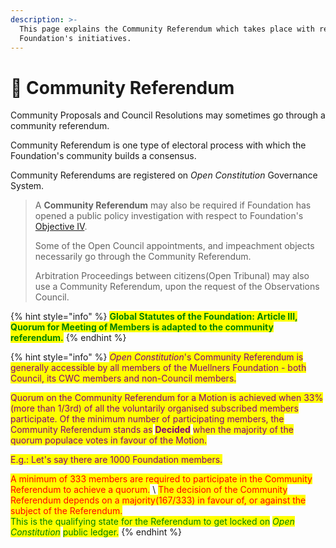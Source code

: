 ```yaml
---
description: >-
  This page explains the Community Referendum which takes place with respect to
  Foundation's initiatives.
---
```


# 📖 Community Referendum

Community Proposals and Council Resolutions may sometimes go through a community referendum.&#x20;

Community Referendum is one type of electoral process with which the Foundation's community builds a consensus.

Community Referendums are registered on _Open Constitution_ Governance System.

> A **Community Referendum** may also be required if Foundation has opened a public policy investigation with respect to Foundation's [Objective IV](../../articles/objectives.md).
>
> Some of the Open Council appointments, and impeachment objects necessarily go through the Community Referendum.
>
> Arbitration Proceedings between citizens(Open Tribunal) may also use a Community Referendum, upon the request of the Observations Council.



{% hint style="info" %}
<mark style="color:green;">**Global Statutes of the Foundation: Article III, Quorum for Meeting of Members is adapted to the community referendum.**</mark>
{% endhint %}

{% hint style="info" %}
_<mark style="color:purple;">Open Constitution</mark>_<mark style="color:purple;">'s Community Referendum is generally accessible by all members of the Muellners Foundation - both Council, its CWC members and non-Council members.</mark>&#x20;

<mark style="color:purple;">Quorum on the Community Referendum for a Motion is achieved when 33% (more than 1/3rd) of all the voluntarily organised subscribed members participate. Of the minimum number of participating members, the Community Referendum stands as</mark> <mark style="color:purple;"></mark><mark style="color:purple;">**Decided**</mark> <mark style="color:purple;"></mark><mark style="color:purple;">when the majority of the quorum populace votes in favour of the Motion.</mark>

<mark style="color:purple;">E.g.: Let's say there are 1000 Foundation members.</mark>&#x20;



<mark style="color:red;">A minimum of 333 members are required to participate in the Community Referendum to achieve a quorum.</mark> \ <mark style="color:red;">The decision of the Community Referendum depends on a majority(167/333) in favour of, or against the subject of the Referendum.</mark> \
<mark style="color:green;">This is the qualifying state for the Referendum to get locked on</mark> <mark style="color:green;"></mark>_<mark style="color:green;">Open Constitution</mark>_ <mark style="color:green;"></mark><mark style="color:green;">public ledger.</mark>
{% endhint %}

